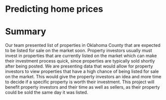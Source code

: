# Predicting home prices
# Summary
  Our team presented list of properties in Oklahoma County that are expected to be listed for sale on the market soon. Property investors usually must invest in properties that are currently listed on the market which can make their investment process quick, since properties are typically sold shortly after being posted. We are presenting data that would allow for property investors to view properties that have a high chance of being listed for sale on the market. This would give the property investors an idea and more time to decide if a specific property is worth their investment. This project will benefit property investors and their time as well as sellers, as their property could be sold the same day it was listed. 
